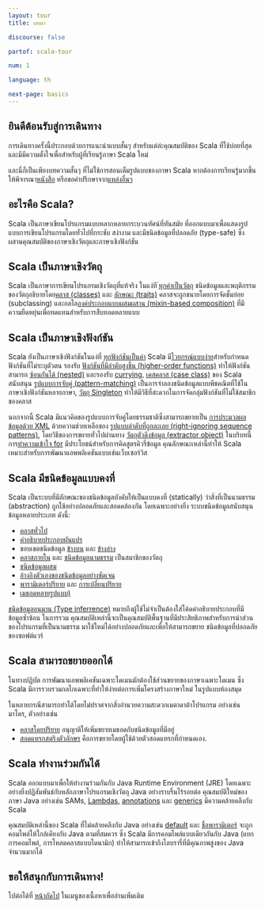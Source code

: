 ```yaml
---
layout: tour
title: บทนำ

discourse: false

partof: scala-tour

num: 1

language: th

next-page: basics
---
```


## ยินดีต้อนรับสู่การเดินทาง
การเดินทางครั้งนี้ประกอบด้วยการแนะนำแบบสั้นๆ สำหรับแต่ล่ะคุณสมบัติของ Scala ที่ใช้บ่อยที่สุด และมีมีความตั้งใจเพื่อสำหรับผู้ที่เรียนรู้ภาษา Scala ใหม่

และนี่ก็เป็นเพียงบทความสั้นๆ ที่ไม่ใช้การสอนเต็มรูปแบบของภาษา Scala หากต้องการเรียนรู้มากขึ้นให้พิจารณา[หนังสือ](/books.html) หรือขอคำปรึกษาจาก[แหล่งอื่นๆ](/learn.html)

## อะไรคือ Scala?
 Scala เป็นภาษาเขียนโปรแกรมแบบหลากหลายกระบวนทัศน์ที่ทันสมัย ที่ออกแบบมาเพื่อแสดงรูปแบบการเขียนโปรแกรมโดยทั่วไปที่กระชับ สง่างาม และมีชนิดข้อมูลที่ปลอดภัย (type-safe) ซึ่งผสานคุณสมบัติของภาษาเชิงวัตถุและภาษาเชิงฟังก์ชัน

## Scala เป็นภาษาเชิงวัตถุ ##
Scala เป็นภาษาการเขียนโปรแกรมเชิงวัตถุที่แท้จริง ในแง่ที [่ทุกค่าเป็นวัตถุ](unified-types.html) ชนิดข้อมูลและพฤติกรรมของวัตถุอธิบายโดย[คลาส (classes)](classes.html) และ [ลักษณะ (traits)](traits.html) คลาสจะถูกขนายโดยการจัดชั้นย่อย (subclassing) และกลไล[องค์ประกอบแบบผสมผสาน (mixin-based composition)](mixin-class-composition.html) ที่มีความยืดหยุ่นเพื่อทดแทนสำหรับการสืบทอดหลายแบบ

## Scala เป็นภาษาเชิงฟังก์ชัน ##
Scala ยังเป็นภาษาเชิงฟังก์ชันในแง่ที่ [ทุกฟังก์ชันเป็นค่า](unified-types.html)  Scala มี[ไวยกรณ์แบบง่าย](basics.html#functions)สำหรับกำหนดฟังก์ชันที่ไม่ระบุตัวตน รองรับ [ฟังก์ชันที่มีลำดับสูงขึ้น (higher-order functions)](higher-order-functions.html) ทำให้ฟังก์ชันสามารถ [ซ้อนกันได้ (nested)](nested-functions.html) และรองรับ [currying](multiple-parameter-lists.html), [เคสคลาส (case class)](case-classes.html) ของ Scala สนับสนุน [รูปแบบการจับคู่ (pattern-matching)](pattern-matching.html) เป็นการจำลองชนิดข้อมูลแบบพีชคณิตที่ใช้ในภาษาเชิงฟังก์ชันหลายภาษา, [วัตถุ Singleton](singleton-objects.html) ทำให้มีวิธีที่สะดวกในการจัดกลุ่มฟังก์ชันที่ไม่ใช้สมาชิกของคลาส

นอกจากนี้ Scala มีแนวคิดของรูปแบบการจับคู่โดยธรรมชาติซึ่งสามารถขยายเป็น [การประมวลผลข้อมูลด้วย XML](https://github.com/scala/scala-xml/wiki/XML-Processing) ด้วยความช่วยเหลือของ [รูปแบบลำดับที่ถูกละเลย (right-ignoring sequence patterns)](regular-expression-patterns.html), โดยวิธีของการขยายทั่วไปผ่านทาง [วัตถุตัวดึงข้อมูล (extractor object)](extractor-objects.html) ในบริบทนี้ การ[ทำความเข้าใจ for](for-comprehensions.html) มีประโยชน์สำหรับการคิดสูตรคิวรี่ข้อมูล คุณลักษณะเหล่านี้ทำให้ Scala เหมาะสำหรับการพัฒนาแอพพลิเคชันแบบเช่นเว็บเซอร์วิส

## Scala มีชนิดข้อมูลแบบคงที่ ##
Scala เป็นระบบที่มีลักษณะของชนิดข้อมูลบังคับให้เป็นแบบคงที่ (statically) ว่าสิ่งที่เป็นนามธรรม (abstraction) ถูกใช้อย่างปลอดภัยและสอดคล้องกัน โดยเฉพาะอย่างยิ่ง ระบบชนิดข้อมูลสนับสนุนข้อมูลหลายประเภท ดังนี้:

* [คลาสทั่วไป](generic-classes.html)
* [คำอธิบายประกอบผันแปร](variances.html)
* ขอบเขตชนิดข้อมูล [ข้างบน](upper-type-bounds.html) และ [ข้างล่าง](lower-type-bounds.html)
* [คลาสภายใน](inner-classes.html) และ [ชนิดข้อมูลนามธรรม](abstract-type-members.html) เป็นสมาชิกของวัตถุ
* [ชนิดข้อมูลผสม](compound-types.html)
* [อ้างอิงตัวเองของชนิดข้อมูลอย่างชัดเจน](self-types.html)
* [พารามิเตอร์ปริยาย](implicit-parameters.html) และ [การเปลี่ยนปริยาย](implicit-conversions.html)
* [เมธอดหลายรูปแบบ)](polymorphic-methods.html)

[ชนิดข้อมูลอนุมาน (Type inferrence)](type-inference.html) หมายถึงผู้ใช้ไม่จำเป็นต้องใส่โค้ดคำอธิบายประกอบที่มีข้อมูลซ้ำซ้อน ในการรวม คุณสมบัติเหล่านี้จะเป็นคุณสมบัติพื้นฐานที่มีประสิทธิภาพสำหรับการนำส่วนของโปรแกรมที่เป็นนามธรรม มาใช้ใหม่ได้อย่างปลอดภัยและเพื่อให้สามารถขยาย ชนิดข้อมูลที่ปลอดภัยของซอฟต์แวร์

## Scala สามารถขยายออกได้ ##

ในทางปฏิบัต การพัฒนาแอพพลิเคชันเฉพาะโดเมนมักต้องใช้ส่วนขยายของภาษาเฉพาะโดเมน ซึ่ง Scala มีการรวบรวมกลไกเฉพาะที่ทำให้ง่ายต่อการเพิ่มโครงสร้างภาษาใหม่ ในรูปแบบห้องสมุด

ในหลายกรณีสามารถทำได้โดยไม่ปราศจากสิ่งอำนวยความสะดวกเมตาดาต้าโปรแกรม อย่างเช่น มาโคร, ตัวอย่างเช่น

* [คลาสโดยปริยาย](http://docs.scala-lang.org/overviews/core/implicit-classes.html) อนุญาติให้เพิ่มขยายเมธอดกับชนิดข้อมูลที่มีอยู่
* [สอดแทรกสตริงตัวอักษร](/overviews/core/string-interpolation.html) คือการขยายโดยผู้ใช้ด้วยตัวสอดแทรกที่กำหนดเอง.

## Scala ทำงานร่วมกันได้

Scala ออกแบบมาเพื่อให้ทำงานร่วมกันกับ Java Runtime Environment (JRE) โดยเฉพาะอย่างยิ่งปฏิสัมพันธ์กับหลักภาษาโปรแกรมเชิงวัตถุ Java อย่างราบรื่นไร้รอยต่อ คุณสมบัติใหม่ของภาษา Java อย่างเช่น SAMs, [Lambdas](higher-order-functions.html), [annotations](annotations.html) และ [generics](generic-classes.html) มีความคล้ายคลึงกับ Scala

คุณสมบัติเหล่านี้ของ Scala ที่ไม่คล้ายคลึงกับ Java อย่างเช่น [default](default-parameter-values.html) และ [ชื่อพารามิเตอร์](named-arguments.html) จะถูกคอมไพล์ให้ใกล้เคียงกับ Java ตามที่สมควร ซึ่ง Scala มีการคอมไพล์แบบเดียวกันกับ Java (แยกการคอมไพล์, การโหลดคลาสแบบไดนามิก) ทำให้สามารถเข้าถึงไลบรารี่ที่มีคุณภาพสูงของ Java จำนวนมากได้

## ขอให้สนุกกับการเดินทาง!

ไปต่อได้ที่ [หน้าถัดไป](basics.html) ในเมนูของเนื้อหาเพื่ออ่านเพิ่มเติม

